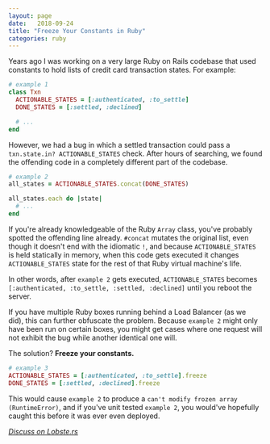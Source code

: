 ```yaml
---
layout: page
date:   2018-09-24
title: "Freeze Your Constants in Ruby"
categories: ruby
---
```


Years ago I was working on a very large Ruby on Rails codebase that used
constants to hold lists of credit card transaction states. For example:

```ruby
# example 1
class Txn
  ACTIONABLE_STATES = [:authenticated, :to_settle]
  DONE_STATES = [:settled, :declined]

  # ...
end
```

However, we had a bug in which a settled transaction could pass a `txn.state.in? ACTIONABLE_STATES`
check. After hours of searching, we found the offending code in a completely different part of the
codebase.

```ruby
# example 2
all_states = ACTIONABLE_STATES.concat(DONE_STATES)

all_states.each do |state|
  # ...
end
```

If you're already knowledgeable of the Ruby `Array` class, you've probably spotted the offending line already.
`#concat` mutates the original list, even though it doesn't end with the idiomatic `!`, and because
`ACTIONABLE_STATES` is held statically in memory, when this code gets executed it changes
`ACTIONABLE_STATES` state for the rest of that Ruby virtual machine's life.

In other words, after `example 2` gets executed, `ACTIONABLE_STATES` becomes
`[:authenticated, :to_settle, :settled, :declined]` until you reboot the server.

If you have multiple Ruby boxes running behind a Load Balancer (as we did), this can further obfuscate
the problem. Because `example 2` might only have been run on certain boxes, you might get cases where one
request will not exhibit the bug while another identical one will.

The solution? **Freeze your constants.**

```ruby
# example 3
ACTIONABLE_STATES = [:authenticated, :to_settle].freeze
DONE_STATES = [:settled, :declined].freeze
```

This would cause `example 2` to produce a `can't modify frozen array (RuntimeError)`, and if you've unit tested
`example 2`, you would've hopefully caught this before it was ever even deployed.

_[Discuss on Lobste.rs](https://lobste.rs/s/9bxh5m/freeze_your_constants_ruby)_
